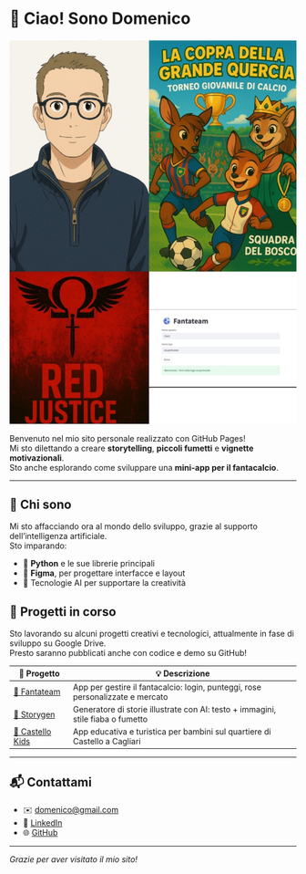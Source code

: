 # 👋 Ciao! Sono Domenico 
<p align="center">
  <img src="https://github.com/Domenico374/skills-introduction-to-github/blob/main/1000267967.jpg?raw=true" width="800"/>
</p>




Benvenuto nel mio sito personale realizzato con GitHub Pages!  
Mi sto dilettando a creare **storytelling**, **piccoli fumetti** e **vignette motivazionali**.  
Sto anche esplorando come sviluppare una **mini-app per il fantacalcio**.

---

## 🧠 Chi sono

Mi sto affacciando ora al mondo dello sviluppo, grazie al supporto dell’intelligenza artificiale.  
Sto imparando:
- 🐍 **Python** e le sue librerie principali
- 🎨 **Figma**, per progettare interfacce e layout
- 🤖 Tecnologie AI per supportare la creatività

## 🚧 Progetti in corso

Sto lavorando su alcuni progetti creativi e tecnologici, attualmente in fase di sviluppo su Google Drive.  
Presto saranno pubblicati anche con codice e demo su GitHub!

| 📁 Progetto | 💡 Descrizione |
|------------|----------------|
| [🎯 Fantateam](https://github.com/Domenico374/fantateam) | App per gestire il fantacalcio: login, punteggi, rose personalizzate e mercato |
| [🧠 Storygen](https://github.com/Domenico374/storygen) | Generatore di storie illustrate con AI: testo + immagini, stile fiaba o fumetto |
| [🏰 Castello Kids](https://github.com/Domenico374/castello-kids) | App educativa e turistica per bambini sul quartiere di Castello a Cagliari |



---

## 📬 Contattami

- ✉️ domenico@gmail.com
- 💼 [LinkedIn](https://linkedin.com/in/domenico-cocco-577aab83)
- 🌐 [GitHub](https://github.com/Domenico374)

---

_Grazie per aver visitato il mio sito!_


